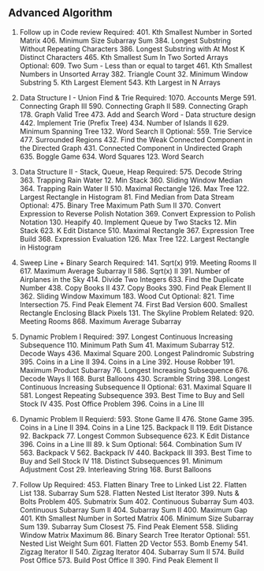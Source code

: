 <!--
 * @Author: Zidong Yu
 * @Email: chitung.yue@gmail.com
 * @Date: 2019-10-21 23:07:22
 * @LastEditors: Zidong Yu
 * @LastEditTime: 2019-10-22 01:27:06
 * @Description: To be added.
 -->

## Advanced Algorithm

1. Follow up in Code review
Required:
    401. Kth Smallest Number in Sorted Matrix
    406. Minimum Size Subarray Sum
    384. Longest Substring Without Repeating Characters
    386. Longest Substring with At Most K Distinct Characters
    465. Kth Smallest Sum In Two Sorted Arrays
Optional:
    609. Two Sum - Less than or equal to target
    461. Kth Smallest Numbers in Unsorted Array
    382. Triangle Count
    32. Minimum Window Substring
    5. Kth Largest Element
    543. Kth Largest in N Arrays

2. Data Structure I - Union Find & Trie
Required:
    1070. Accounts Merge
    591. Connecting Graph III
    590. Connecting Graph II
    589. Connecting Graph
    178. Graph Valid Tree
    473. Add and Search Word - Data structure design
    442. Implement Trie (Prefix Tree)
    434. Number of Islands II
    629. Minimum Spanning Tree
    132. Word Search II
Optional:
    559. Trie Service
    477. Surrounded Regions
    432. Find the Weak Connected Component in the Directed Graph
    431. Connected Component in Undirected Graph
    635. Boggle Game
    634. Word Squares
    123. Word Search

3. Data Structure II - Stack, Queue, Heap
Required:
    575. Decode String
    363. Trapping Rain Water
    12. Min Stack
    360. Sliding Window Median
    364. Trapping Rain Water II
    510. Maximal Rectangle
    126. Max Tree
    122. Largest Rectangle in Histogram
    81. Find Median from Data Stream
Optional:
    475. Binary Tree Maximum Path Sum II
    370. Convert Expression to Reverse Polish Notation
    369. Convert Expression to Polish Notation
    130. Heapify
    40. Implement Queue by Two Stacks
    12. Min Stack
    623. K Edit Distance
    510. Maximal Rectangle
    367. Expression Tree Build
    368. Expression Evaluation
    126. Max Tree
    122. Largest Rectangle in Histogram

4. Sweep Line + Binary Search
Required:
    141. Sqrt(x)
    919. Meeting Rooms II
    617. Maximum Average Subarray II
    586. Sqrt(x) II
    391. Number of Airplanes in the Sky
    414. Divide Two Integers
    633. Find the Duplicate Number
    438. Copy Books II
    437. Copy Books
    390. Find Peak Element II
    362. Sliding Window Maximum
    183. Wood Cut
Optional:
    821. Time Intersection
    75. Find Peak Element
    74. First Bad Version
    600. Smallest Rectangle Enclosing Black Pixels
    131. The Skyline Problem
Related:
    920. Meeting Rooms
    868. Maximum Average Subarray

5. Dynamic Problem I
Required:
    397. Longest Continuous Increasing Subsequence
    110. Minimum Path Sum
    41. Maximum Subarray
    512. Decode Ways
    436. Maximal Square
    200. Longest Palindromic Substring
    395. Coins in a Line II
    394. Coins in a Line
    392. House Robber
    191. Maximum Product Subarray
    76. Longest Increasing Subsequence
    676. Decode Ways II
    168. Burst Balloons
    430. Scramble String
    398. Longest Continuous Increasing Subsequence II
Optional:
    631. Maximal Square II
    581. Longest Repeating Subsequence
    393. Best Time to Buy and Sell Stock IV
    435. Post Office Problem
    396. Coins in a Line III

6. Dynamic Problem II
Requierd:
    593. Stone Game II
    476. Stone Game
    395. Coins in a Line II
    394. Coins in a Line
    125. Backpack II
    119. Edit Distance
    92. Backpack
    77. Longest Common Subsequence
    623. K Edit Distance
    396. Coins in a Line III
    89. k Sum
Optional:
    564. Combination Sum IV
    563. Backpack V
    562. Backpack IV
    440. Backpack III
    393. Best Time to Buy and Sell Stock IV
    118. Distinct Subsequences
    91. Minimum Adjustment Cost
    29. Interleaving String
    168. Burst Balloons

7. Follow Up
Required:
    453. Flatten Binary Tree to Linked List
    22. Flatten List
    138. Subarray Sum
    528. Flatten Nested List Iterator
    399. Nuts & Bolts Problem
    405. Submatrix Sum
    402. Continuous Subarray Sum
    403. Continuous Subarray Sum II
    404. Subarray Sum II
    400. Maximum Gap
    401. Kth Smallest Number in Sorted Matrix
    406. Minimum Size Subarray Sum
    139. Subarray Sum Closest
    75. Find Peak Element
    558. Sliding Window Matrix Maximum
    86. Binary Search Tree Iterator
Optional:
    551. Nested List Weight Sum
    601. Flatten 2D Vector
    553. Bomb Enemy
    541. Zigzag Iterator II
    540. Zigzag Iterator
    404. Subarray Sum II
    574. Build Post Office
    573. Build Post Office II
    390. Find Peak Element II